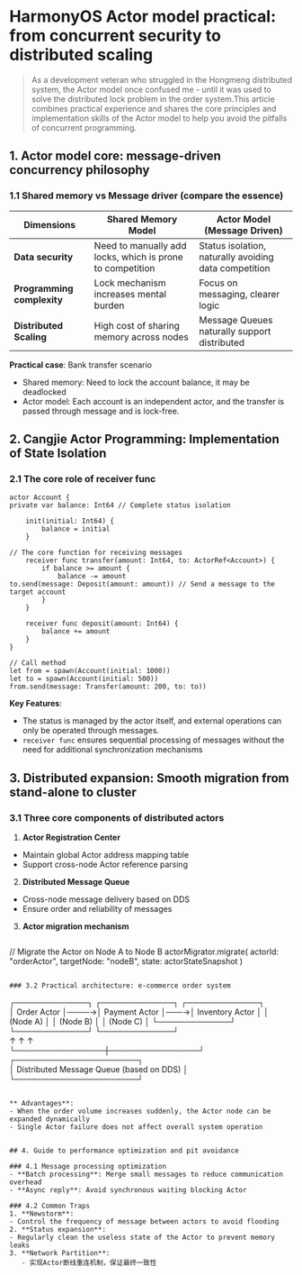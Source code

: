 # HarmonyOS Actor model practical: from concurrent security to distributed scaling

> As a development veteran who struggled in the Hongmeng distributed system, the Actor model once confused me - until it was used to solve the distributed lock problem in the order system.This article combines practical experience and shares the core principles and implementation skills of the Actor model to help you avoid the pitfalls of concurrent programming.


## 1. Actor model core: message-driven concurrency philosophy

### 1.1 Shared memory vs Message driver (compare the essence)
| Dimensions | Shared Memory Model | Actor Model (Message Driven) |
|--------------|---------------------------|-----------------------------|  
| **Data security** | Need to manually add locks, which is prone to competition | Status isolation, naturally avoiding data competition |
| **Programming complexity** | Lock mechanism increases mental burden | Focus on messaging, clearer logic |
| **Distributed Scaling** | High cost of sharing memory across nodes | Message Queues naturally support distributed |

**Practical case**: Bank transfer scenario
- Shared memory: Need to lock the account balance, it may be deadlocked
- Actor model: Each account is an independent actor, and the transfer is passed through message and is lock-free.


## 2. Cangjie Actor Programming: Implementation of State Isolation

### 2.1 The core role of receiver func
```cj
actor Account {
private var balance: Int64 // Complete status isolation
    
    init(initial: Int64) {
        balance = initial
    }
    
// The core function for receiving messages
    receiver func transfer(amount: Int64, to: ActorRef<Account>) {
        if balance >= amount {
            balance -= amount
to.send(message: Deposit(amount: amount)) // Send a message to the target account
        }
    }
    
    receiver func deposit(amount: Int64) {
        balance += amount
    }
}

// Call method
let from = spawn(Account(initial: 1000))
let to = spawn(Account(initial: 500))
from.send(message: Transfer(amount: 200, to: to))
```  

**Key Features**:
- The status is managed by the actor itself, and external operations can only be operated through messages.
- `receiver func` ensures sequential processing of messages without the need for additional synchronization mechanisms


## 3. Distributed expansion: Smooth migration from stand-alone to cluster

### 3.1 Three core components of distributed actors
1. **Actor Registration Center**
- Maintain global Actor address mapping table
- Support cross-node Actor reference parsing

2. **Distributed Message Queue**
- Cross-node message delivery based on DDS
- Ensure order and reliability of messages

3. **Actor migration mechanism**
   ```cj
// Migrate the Actor on Node A to Node B
   actorMigrator.migrate(
       actorId: "orderActor",
       targetNode: "nodeB",
       state: actorStateSnapshot
   )
   ```  

### 3.2 Practical architecture: e-commerce order system
```  
┌─────────────┐    ┌─────────────┐    ┌─────────────┐  
│ Order Actor │────→│ Payment Actor │───→│ Inventory Actor │
│ (Node A) │ │ (Node B) │ │ (Node C) │
└─────────────┘    └─────────────┘    └─────────────┘  
        ↑                ↑                ↑  
        └────────────────┼────────────────┘  
                 ┌──────────────────────┐  
│ Distributed Message Queue (based on DDS) │
                 └──────────────────────┘  
```  

** Advantages**:
- When the order volume increases suddenly, the Actor node can be expanded dynamically
- Single Actor failure does not affect overall system operation


## 4. Guide to performance optimization and pit avoidance

### 4.1 Message processing optimization
- **Batch processing**: Merge small messages to reduce communication overhead
- **Async reply**: Avoid synchronous waiting blocking Actor

### 4.2 Common Traps
1. **Newstorm**:
- Control the frequency of message between actors to avoid flooding
2. **Status expansion**:
- Regularly clean the useless state of the Actor to prevent memory leaks
3. **Network Partition**:
   - 实现Actor断线重连机制，保证最终一致性  
